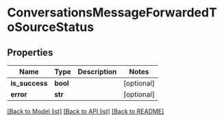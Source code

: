 # ConversationsMessageForwardedToSourceStatus

## Properties
Name | Type | Description | Notes
------------ | ------------- | ------------- | -------------
**is_success** | **bool** |  | [optional] 
**error** | **str** |  | [optional] 

[[Back to Model list]](../README.md#documentation-for-models) [[Back to API list]](../README.md#documentation-for-api-endpoints) [[Back to README]](../README.md)


